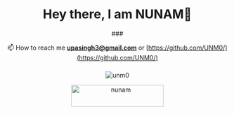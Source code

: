 <div align="center">

###

<h1 align="center">Hey there, I am NUNAM👋</h1>
###

📫 How to reach me **upasingh3@gmail.com**  or [https://github.com/UNM0/](https://github.com/UNM0/) 

###
<p align="center"> <img src="https://komarev.com/ghpvc/?username=unm0&label=Profile%20views&color=0e75b6&style=italic" alt="unm0" /> </p>


<p><a href="https://www.buymeacoffee.com/nunam" target="_blank"> <img align="center" src="https://cdn.buymeacoffee.com/buttons/v2/default-yellow.png" height="50" width="210" alt="nunam" /></a></p>
</div>
